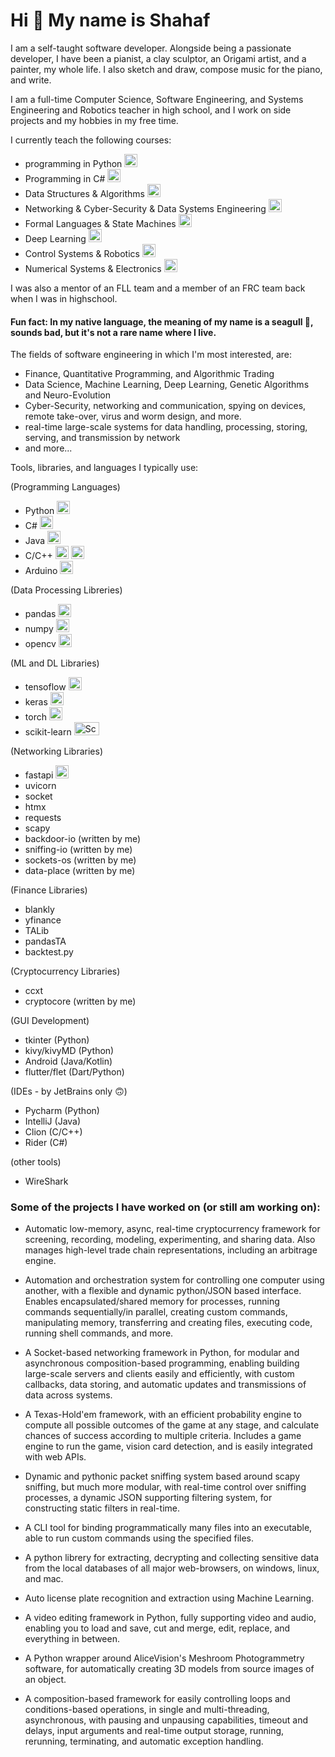 # Hi 👋 My name is Shahaf


I am a self-taught software developer. 
Alongside being a passionate developer, I have been a pianist, a clay sculptor, an Origami artist, and a painter, my whole life. 
I also sketch and draw, compose music for the piano, and write.

I am a full-time Computer Science, Software Engineering, and Systems Engineering and Robotics teacher in high school, and I work on side projects and my hobbies in my free time.

I currently teach the following courses:

- programming in Python <a href="https://www.python.org/" title="Python"><img src="https://github.com/get-icon/geticon/raw/master/icons/python.svg" alt="Python" width="21px" height="21px"></a>
- Programming in C# <a href="https://learn.microsoft.com/en-us/dotnet/csharp/" title="C#"><img src="https://github.com/get-icon/geticon/raw/master/icons/c-sharp.svg" alt="C#" width="21px" height="21px"></a>
- Data Structures & Algorithms <a title="Data Structures & Algorithms"><img src="https://cdn-icons-png.flaticon.com/512/8637/8637656.png" alt="Data Structures & Algorithms" width="21px" height="21px"></a>
- Networking & Cyber-Security & Data Systems Engineering <a title="Networking & Data Systems"><img src="https://cdn-icons-png.flaticon.com/512/10435/10435231.png" alt="Networking & Data Systems" width="21px" height="21px"></a>
- Formal Languages & State Machines <a title="State Machines"><img src="https://cdn.icon-icons.com/icons2/2248/PNG/512/state_machine_icon_137150.png" alt="State Machines" width="21px" height="21px"></a>
- Deep Learning <a title="Deep Learning"><img src="https://cdn-icons-png.flaticon.com/512/2103/2103787.png" alt="Deep Learning" width="21px" height="21px"></a>
- Control Systems & Robotics <a title="Deep Learning"><img src="https://www.protolabs.com/media/ht5byogn/robotics-icon.png" alt="Deep Learning" width="21px" height="21px"></a>
- Numerical Systems & Electronics <a title="Deep Learning"><img src="https://cdn0.iconfinder.com/data/icons/engineering-3/64/electronics-512.png" alt="Deep Learning" width="21px" height="21px"></a>

I was also a mentor of an FLL team and a member of an FRC team back when I was in highschool.


#### Fun fact: In my native language, the meaning of my name is a seagull 🪽, sounds bad, but it's not a rare name where I live.

The fields of software engineering in which I'm most interested, are: 
- Finance, Quantitative Programming, and Algorithmic Trading
- Data Science, Machine Learning, Deep Learning, Genetic Algorithms and Neuro-Evolution
- Cyber-Security, networking and communication, spying on devices, remote take-over, virus and worm design, and more.
- real-time large-scale systems for data handling, processing, storing, serving, and transmission by network
- and more...

Tools, libraries, and languages I typically use:

(Programming Languages)
 - Python <a href="https://www.python.org/" title="Python"><img src="https://github.com/get-icon/geticon/raw/master/icons/python.svg" alt="Python" width="21px" height="21px"></a>
 - C# <a href="https://learn.microsoft.com/en-us/dotnet/csharp/" title="C#"><img src="https://github.com/get-icon/geticon/raw/master/icons/c-sharp.svg" alt="C#" width="21px" height="21px"></a>
 - Java <a href="https://www.java.com/" title="Java"><img src="https://github.com/get-icon/geticon/raw/master/icons/java.svg" alt="Java" width="21px" height="21px"></a>
 - C/C++ <a href="https://en.wikipedia.org/wiki/C_(programming_language)" title="C"><img src="https://github.com/get-icon/geticon/raw/master/icons/c.svg" alt="C" width="21px" height="21px"></a> <a href="https://isocpp.org/" title="C++"><img src="https://github.com/get-icon/geticon/raw/master/icons/c-plusplus.svg" alt="C++" width="21px" height="21px"></a>
 - Arduino <a href=https://www.arduino.cc/ title="Arduino"><img src="https://miro.medium.com/v2/resize:fit:1024/1*grcYwW_zgkpzP0VEsh3vOg.png" alt="Arduino" width="21px" height="21px"></a>
 
(Data Processing Libreries)
 - pandas <a href=https://pandas.pydata.org/ title="Pandas"><img src="https://github.com/get-icon/geticon/raw/master/icons/pandas-icon.svg" alt="Pandas" width="21px" height="21px"></a>
 - numpy <a href=https://numpy.org/ title="NumPy"><img src="https://github.com/get-icon/geticon/raw/master/icons/numpy-icon.svg" alt="NumPy" width="21px" height="21px"></a>
 - opencv <a href=https://opencv.org/ title="OpenCV"><img src="https://github.com/get-icon/geticon/raw/master/icons/opencv.svg" alt="OpenCV" width="21px" height="21px"></a>

(ML and DL Libraries)
 - tensoflow <a href=https://opencv.org/ title="Tensorflow"><img src="https://github.com/get-icon/geticon/raw/master/icons/tensorflow.svg" alt="Tensorflow" width="21px" height="21px"></a>
 - keras <a href=https://keras.io/ title="Keras"><img src="https://static-00.iconduck.com/assets.00/keras-icon-512x512-q43erbjp.png" alt="Keras" width="21px" height="21px"></a>
 - torch <a href=https://pytorch.org/ title="Torch"><img src="https://github.com/get-icon/geticon/raw/master/icons/pytorch.svg" alt="Torch" width="21px" height="21px"></a>
 - scikit-learn <a href=https://opencv.org/ title="Scikit-Learn"><img src="https://upload.wikimedia.org/wikipedia/commons/thumb/0/05/Scikit_learn_logo_small.svg/2560px-Scikit_learn_logo_small.svg.png" alt="Scikit-Learn" width="40px" height="21px"></a>

 (Networking Libraries)
 - fastapi <a href=https://fastapi.tiangolo.com/ title="FastAPI"><img src=https://cdn.worldvectorlogo.com/logos/fastapi.svg alt="FastAPI" width="21px" height="21px"></a>
 - uvicorn
 - socket
 - htmx
 - requests
 - scapy
 - backdoor-io (written by me)
 - sniffing-io (written by me)
 - sockets-os (written by me)
 - data-place (written by me)

(Finance Libraries)
- blankly
- yfinance
- TALib
- pandasTA
- backtest.py

(Cryptocurrency Libraries)
 - ccxt
 - cryptocore (written by me)

(GUI Development)
 - tkinter (Python)
 - kivy/kivyMD (Python)
 - Android (Java/Kotlin)
 - flutter/flet (Dart/Python)

(IDEs - by JetBrains only 🙃)
 - Pycharm (Python)
 - IntelliJ (Java)
 - Clion (C/C++)
 - Rider (C#)

(other tools)
 - WireShark

### Some of the projects I have worked on (or still am working on):
  - Automatic low-memory, async, real-time cryptocurrency framework for screening, recording, modeling, experimenting, and sharing data. Also manages high-level trade chain representations, including an arbitrage engine.

  - Automation and orchestration system for controlling one computer using another, with a flexible and dynamic python/JSON based interface. Enables encapsulated/shared memory for processes, running commands sequentially/in parallel, creating custom commands, manipulating memory, transferring and creating files, executing code, running shell commands, and more.
        
  - A Socket-based networking framework in Python, for modular and asynchronous composition-based programming, enabling building large-scale servers and clients easily and efficiently, with custom callbacks, data storing, and automatic updates and transmissions of data across systems.
    
  - A Texas-Hold'em framework, with an efficient probability engine to compute all possible outcomes of the game at any stage, and calculate chances of success according to multiple criteria. Includes a game engine to run the game, vision card detection, and is easily integrated with web APIs.

  - Dynamic and pythonic packet sniffing system based around scapy sniffing, but much more modular, with real-time control over sniffing processes, a dynamic JSON supporting filtering system, for constructing static filters in real-time.
    
  - A CLI tool for binding programmatically many files into an executable, able to run custom commands using the specified files.
    
  - A python librery for extracting, decrypting and collecting sensitive data from the local databases of all major web-browsers, on windows, linux, and mac.
    
  - Auto license plate recognition and extraction using Machine Learning.
        
  - A video editing framework in Python, fully supporting video and audio, enabling you to load and save, cut and merge, edit, replace, and everything in between.
    
  - A Python wrapper around AliceVision's Meshroom Photogrammetry software, for automatically creating 3D models from source images of an object.
    
  - A composition-based framework for easily controlling loops and conditions-based operations, in single and multi-threading, asynchronous, with pausing and unpausing capabilities, timeout and delays, input arguments and real-time output storage, running, rerunning, terminating, and automatic exception handling.

